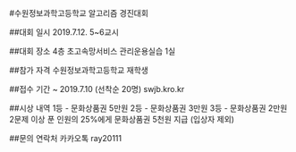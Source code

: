 #수원정보과학고등학교 알고리즘 경진대회


##대회 일시
2019.7.12. 5~6교시

##대회 장소
4층 초고속망서비스 관리운용실습 1실

##참가 자격
수원정보과학고등학교 재학생

##접수 기간
~ 2019.7.10 (선착순 20명)
swjb.kro.kr

##시상 내역
1등 - 문화상품권 5만원
2등 - 문화상품권 3만원
3등 - 문화상품권 2만원
2문제 이상 푼 인원의 25%에게 문화상품권 5천원 지급 (입상자 제외)

##문의 연락처
카카오톡 ray20111